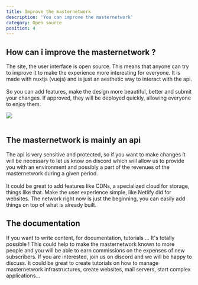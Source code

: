 ```yaml
---
title: Improve the masternetwork
description: 'You can improve the masternetwork'
category: Open source
position: 4
---
```


## How can i improve the masternetwork ?
The site, the user interface is open source. This means that anyone can try to improve it to make the experience more interesting for everyone. It is made with nuxtjs (vuejs) and is just an aesthetic way to interact with the api. <br><br>
So you can add features, make the design more beautiful, better and submit your changes. If approved, they will be deployed quickly, allowing everyone to enjoy them. 

<img src="/sls.jpg"><br><br>
## The masternetwork is mainly an api

The api is very sensitive and protected, so if you want to make changes it will be necessary to let us know on discord which will allow us to provide you with an environment and possibly a part of the revenues of the masternetwork during a given period.
<br><br>
It could be great to add features like CDNs, a specialized cloud for storage, things like that. 
Make the user experience simple, like Netlify did for websites.
The network right now is just the beginning, you can easily add things on top of what is already built. 

## The documentation
If you want to write content, for documentation, tutorials ... It's totally possible ! This could help to make the masternetwork known to more people and you will be able to earn commissions on the expenses of new subscribers. If you are interested, join us on discord and we will be happy to discuss. 
It could be great to create tutorials on how to manage masternetwork infrastructures, create websites, mail servers, start complex applications...


